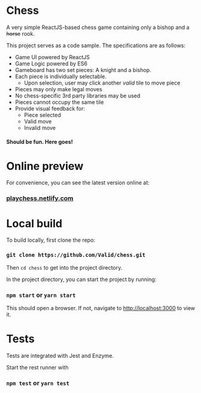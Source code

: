 # Chess
A very simple ReactJS-based chess game containing only a bishop and a ~~horse~~ rook.

This project serves as a code sample. The specifications are as follows:

 * Game UI powered by ReactJS
 * Game Logic powered by ES6
 * Gameboard has two set pieces: A knight and a bishop.
 * Each piece is individually selectable.
   * Upon selection, user may click another _valid_ tile to move piece
 * Pieces may only make legal moves
 * No chess-specific 3rd party libraries may be used
 * Pieces cannot occupy the same tile
 * Provide visual feedback for:
   * Piece selected
   * Valid move
   * Invalid move

#### Should be fun. Here goes!

# Online preview

For convenience, you can see the latest version online at:

### [playchess.netlify.com](https://playchess.netlify.com/)

# Local build

To build locally, first clone the repo:

### `git clone https://github.com/Valid/chess.git`

Then `cd chess` to get into the project directory.

In the project directory, you can start the project by running:

### `npm start` or `yarn start`

This should open a browser. If not, navigate to [http://localhost:3000](http://localhost:3000) to view it.

# Tests

Tests are integrated with Jest and Enzyme.

Start the rest runner with

### `npm test` or `yarn test`
